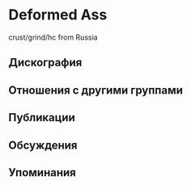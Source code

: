 # Deformed Ass

crust/grind/hc from Russia

## Дискография


## Отношения с другими группами


## Публикации


## Обсуждения


## Упоминания

